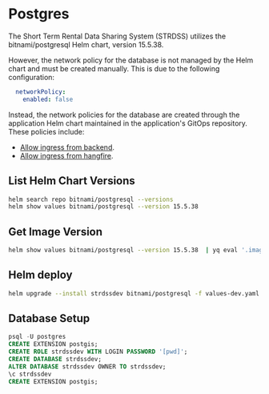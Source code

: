 # Postgres

The Short Term Rental Data Sharing System (STRDSS) utilizes the bitnami/postgresql Helm chart, version 15.5.38.

However, the network policy for the database is not managed by the Helm chart and must be created manually. This is due to the following configuration:

```yaml
  networkPolicy:
    enabled: false
```

Instead, the network policies for the database are created through the application Helm chart maintained in the application's GitOps repository. These policies include:

* [Allow ingress from backend](https://github.com/bcgov-c/tenant-gitops-b0471a/blob/07f42166586b9a9d986045a027bb0f0fa0b4981f/charts/backend/templates/backend-networkpolicy.yaml#L126).
* [Allow ingress from hangfire](https://github.com/bcgov-c/tenant-gitops-b0471a/blob/07f42166586b9a9d986045a027bb0f0fa0b4981f/charts/hangfire/templates/hangfire-networkpolicy.yaml#L74).

## List Helm Chart Versions

```sh
helm search repo bitnami/postgresql --versions
helm show values bitnami/postgresql --version 15.5.38
```

## Get Image Version

```sh
helm show values bitnami/postgresql --version 15.5.38  | yq eval '.image' -
```

## Helm deploy

```sh
helm upgrade --install strdssdev bitnami/postgresql -f values-dev.yaml --version 15.5.38
```

## Database Setup

```sql
psql -U postgres
CREATE EXTENSION postgis;
CREATE ROLE strdssdev WITH LOGIN PASSWORD '[pwd]';
CREATE DATABASE strdssdev;
ALTER DATABASE strdssdev OWNER TO strdssdev;
\c strdssdev
CREATE EXTENSION postgis;
```
